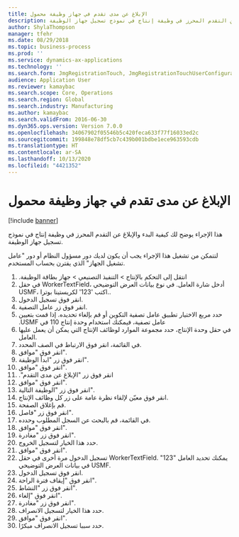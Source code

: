 ```yaml
---
title: الإبلاغ عن مدى تقدم في جهاز وظيفة محمول
description: هذا الإجراء يوضح لك كيفية البدء والإبلاغ عن التقدم المحرز في وظيفة إنتاج في نموذج تسجيل جهاز الوظيفة.
author: ShylaThompson
manager: tfehr
ms.date: 08/29/2018
ms.topic: business-process
ms.prod: ''
ms.service: dynamics-ax-applications
ms.technology: ''
ms.search.form: JmgRegistrationTouch, JmgRegistrationTouchUserConfiguration, JmgRegistrationTouchStart, JmgRegistrationTouchReportFeedback, JmgRegistrationTouchAssignedJobs, JmgRegistrationTouchBreak, JmgRegistrationTouchLeave, JmgRegistrationTouchIndirectActivity, JmgDialogForm, JmgRegistrationTouchReportProgress, JmgFeedbackWizard, JmgJobBundleProdFeedback
audience: Application User
ms.reviewer: kamaybac
ms.search.scope: Core, Operations
ms.search.region: Global
ms.search.industry: Manufacturing
ms.author: kamaybac
ms.search.validFrom: 2016-06-30
ms.dyn365.ops.version: Version 7.0.0
ms.openlocfilehash: 34067902f05546b5c420feca633f77f16033ed2c
ms.sourcegitcommit: 199848e78df5cb7c439b001bdbe1ece963593cdb
ms.translationtype: HT
ms.contentlocale: ar-SA
ms.lasthandoff: 10/13/2020
ms.locfileid: "4421352"
---
```

# <a name="report-progress-on-a-mobile-job-device"></a>الإبلاغ عن مدى تقدم في جهاز وظيفة محمول

[!include [banner](../../includes/banner.md)]

هذا الإجراء يوضح لك كيفية البدء والإبلاغ عن التقدم المحرز في وظيفة إنتاج في نموذج تسجيل جهاز الوظيفة.



لتتمكن من تشغيل هذا الإجراء يجب أن يكون لديك دور مسؤول النظام أو دور "عامل تشغيل الجهاز" الذي يقترن بحساب المستخدم.

1. انتقل إلى التحكم بالإنتاج > ‏‫التنفيذ التصنيعي > جهاز بطاقة الوظيفة.
2. في حقل WorkerTextField، أدخل شارة العامل. في نوع بيانات العرض التوضيحي USMF، اكتب '123' لكريستينا بوترا..
3. انقر فوق تسجيل الدخول.
4. انقر فوق زر عامل التصفية.
5. حدد مربع الاختيار ‏‫تطبيق عامل تصفية التكوين أو قم بإلغاء تحديده. إذا قمت بتعيين عامل تصفية، فيمكنك استخدام وحدة إنتاج 110 في USMF.
6. في حقل وحدة الإنتاج، حدد مجموعة الموارد لوظائف الإنتاج التي يمكن أن يعمل عليها العامل.
7. في القائمة، انقر فوق الارتباط في الصف المحدد.
8. انقر فوق "موافق".
9. انقر فوق زر "ابدأ الوظيفة".
10. انقر فوق "موافق".
11. انقر فوق زر "‏‫الإبلاغ عن مدى التقدم".
12. انقر فوق "موافق".
13. انقر فوق زر "الوظيفة التالية".
14. انقر فوق معيّن لإلقاء نظرة عامة على زر كل وظائف الإنتاج.
15. قم بإغلاق الصفحة.
16. انقر فوق زر "فاصل".
17. في القائمة، قم بالبحث عن السجل المطلوب وحدده.
18. انقر فوق "موافق".
19. انقر فوق زر "مغادرة".
20. حدد هذا الخيار لتسجيل الخروج.
21. انقر فوق "موافق".
22. تسجيل الدخول مرة أخرى في حقل WorkerTextField. يمكنك تحديد العامل "123" في بيانات العرض التوضيحي USMF.
23. انقر فوق تسجيل الدخول.
24. انقر فوق "‏‫إيقاف فترة الراحة‬".
25. انقر فوق زر "النشاط".
26. انقر فوق "إلغاء".
27. انقر فوق زر "مغادرة".
28. حدد هذا الخيار لتسجيل الانصراف.
29. انقر فوق "موافق".
30. حدد سببا تسجيل الانصراف مبكرًا.

